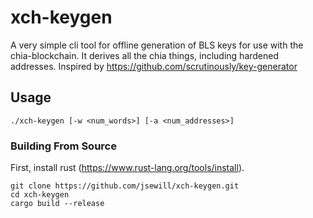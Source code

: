 # xch-keygen

A very simple cli tool for offline generation of BLS keys for use with the chia-blockchain. It derives all the chia things, including hardened addresses. Inspired by https://github.com/scrutinously/key-generator

## Usage

```./xch-keygen [-w <num_words>] [-a <num_addresses>]```

### Building From Source

First, install rust (https://www.rust-lang.org/tools/install).

```shell
git clone https://github.com/jsewill/xch-keygen.git
cd xch-keygen
cargo build --release
```